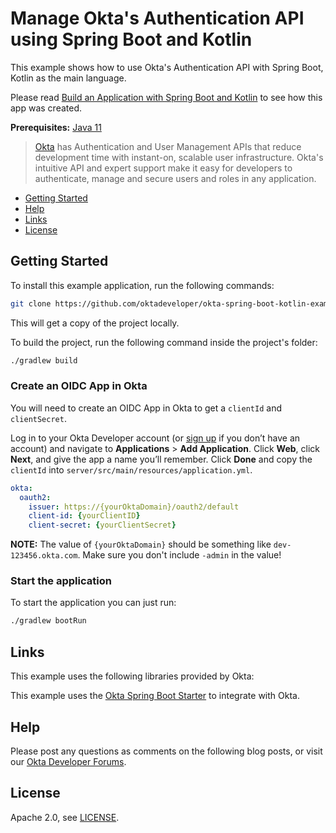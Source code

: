 # Manage Okta's Authentication API using Spring Boot and Kotlin

This example shows how to use Okta's Authentication API with Spring Boot, Kotlin as the main language.

Please read [Build an Application with Spring Boot and Kotlin](http://developer.okta.com/blog/2019/09/17/build-a-spring-boot-kotlin-app) to see how this app was created.

**Prerequisites:** [Java 11](https://adoptopenjdk.net)

> [Okta](https://developer.okta.com/) has Authentication and User Management APIs that reduce development time with instant-on, scalable user infrastructure. Okta's intuitive API and expert support make it easy for developers to authenticate, manage and secure users and roles in any application.

* [Getting Started](#getting-started)
* [Help](#help)
* [Links](#links)
* [License](#license)

## Getting Started

To install this example application, run the following commands:

```bash
git clone https://github.com/oktadeveloper/okta-spring-boot-kotlin-example.git
```

This will get a copy of the project locally. 

To build the project, run the following command inside the project's folder:

```bash
./gradlew build
```

### Create an OIDC App in Okta

You will need to create an OIDC App in Okta to get a `clientId` and `clientSecret`. 

Log in to your Okta Developer account (or [sign up](https://developer.okta.com/signup/) if you don’t have an account) and navigate to **Applications** > **Add Application**. Click **Web**, click **Next**, and give the app a name you’ll remember. Click **Done** and copy the `clientId` into `server/src/main/resources/application.yml`. 

```yaml
okta:  
  oauth2:  
    issuer: https://{yourOktaDomain}/oauth2/default  
    client-id: {yourClientID}
    client-secret: {yourClientSecret}
```

**NOTE:** The value of `{yourOktaDomain}` should be something like `dev-123456.okta.com`. Make sure you don't include `-admin` in the value!

### Start the application

To start the application you can just run:

```bash
./gradlew bootRun
```

## Links

This example uses the following libraries provided by Okta:

This example uses the [Okta Spring Boot Starter](https://github.com/okta/okta-spring-boot) to integrate with Okta.

## Help

Please post any questions as comments on the following blog posts, or visit our [Okta Developer Forums](https://devforum.okta.com/).

## License

Apache 2.0, see [LICENSE](LICENSE).
